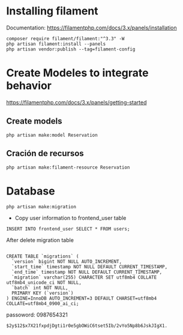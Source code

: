 # Installing filament
Documentation: https://filamentphp.com/docs/3.x/panels/installation

```
composer require filament/filament:"^3.3" -W
php artisan filament:install --panels
php artisan vendor:publish --tag=filament-config
```
# Create Modeles to integrate behavior
https://filamentphp.com/docs/3.x/panels/getting-started
## Create models

```
php artisan make:model Reservation
```


## Cración de recursos
```
php artisan make:filament-resource Reservation
```

# Database 
```
php artisan make:migration
```

- Copy user information to frontend_user table
```
INSERT INTO frontend_user SELECT * FROM users;
```

After delete migration table
```

CREATE TABLE `migrations` (
  `version` bigint NOT NULL AUTO_INCREMENT,
  `start_time` timestamp NOT NULL DEFAULT CURRENT_TIMESTAMP,
  `end_time` timestamp NOT NULL DEFAULT CURRENT_TIMESTAMP,
  `migration` varchar(255) CHARACTER SET utf8mb4 COLLATE utf8mb4_unicode_ci NOT NULL,
  `batch` int NOT NULL,
  PRIMARY KEY (`version`)
) ENGINE=InnoDB AUTO_INCREMENT=3 DEFAULT CHARSET=utf8mb4 COLLATE=utf8mb4_0900_ai_ci;
```

passoword: 0987654321
```
$2y$12$x7X21fxpdjDgti1r0e5gbOWiC6tset5Ib/2vYo5Np8b6JskJIgX1. 
```
